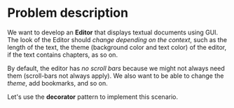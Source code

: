 # Problem description

We want to develop an **Editor** that displays textual documents using GUI. The look of the Editor should *change depending on the context*, such as the length of the text, the theme (background color and text color) of the editor, if the text contains chapters, as so on.

By default, the editor has *no scroll bars* because we might not always need them (scroll-bars not always apply). We also want to be able to change the *theme*, add bookmarks, and so on. 


Let's use the **decorator** pattern to implement this scenario. 
